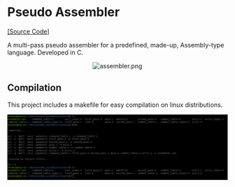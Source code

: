 # Pseudo Assembler

[[Source Code]][src]

[src]:          https://github.com/MyNameIsHeart/pseudo_assembler/source

A multi-pass pseudo assembler for a predefined, made-up, Assembly-type language.
Developed in C.

<p align="center">
    <img src="./images/assembler.png" alt="assembler.png">
</p>

## Compilation

This project includes a makefile for easy compilation on linux distributions. 

<p align="center">
  <img src="./images/make.png" alt="make_example.png">
</p>